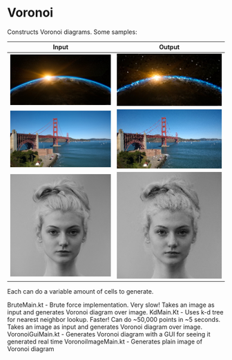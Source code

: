 # Voronoi

Constructs Voronoi diagrams. Some samples:

| Input                                                                                      	| Output                                                                                  	|
|--------------------------------------------------------------------------------------------	|-----------------------------------------------------------------------------------------	|
| ![space](https://github.com/j-roskopf/Voronoi/blob/master/input/space.jpg?raw=true)        	| ![space](https://github.com/j-roskopf/Voronoi/blob/master/out/space.png?raw=true)       	|
| ![sf](https://github.com/j-roskopf/Voronoi/blob/master/input/sf.jpg?raw=true)              	| ![sf](https://github.com/j-roskopf/Voronoi/blob/master/out/sf.png?raw=true)             	|
| ![portrait](https://github.com/j-roskopf/Voronoi/blob/master/input/portrait.jpeg?raw=true) 	| ![portrait](https://github.com/j-roskopf/Voronoi/blob/master/out/portrait.png?raw=true) 	|


Each can do a variable amount of cells to generate.

BruteMain.kt - Brute force implementation. Very slow! Takes an image as input and generates Voronoi diagram over image.
KdMain.Kt - Uses k-d tree for nearest neighbor lookup. Faster! Can do ~50,000 points in ~5 seconds. Takes an image as input and generates Voronoi diagram over image.
VoronoiGuiMain.kt - Generates Voronoi diagram with a GUI for seeing it generated real time
VoronoiImageMain.kt - Generates plain image of Voronoi diagram
